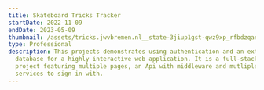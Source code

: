 ```yaml
---
title: Skateboard Tricks Tracker
startDate: 2022-11-09
endDate: 2023-05-09
thumbnail: /assets/tricks.jwvbremen.nl__state-3jiup1gst-qwz9xp_rfbdzqankwwlxwjrhub58w69wu-code-4-2f0afjohxmse3nsqyvototsumf_pe_xfhpthjrqtuwzcliimwv9bbfgdlcuilfe5xfsuohzoa-scope-email-profile-openid-https-3a-2f-2fwww.googleapis.com-2f.png
type: Professional
description: This projects demonstrates using authentication and an external
  database for a highly interactive web application. It is a full-stack Next.js
  project featuring multiple pages, an Api with middleware and mutliple OAuth
  services to sign in with.
---
```

